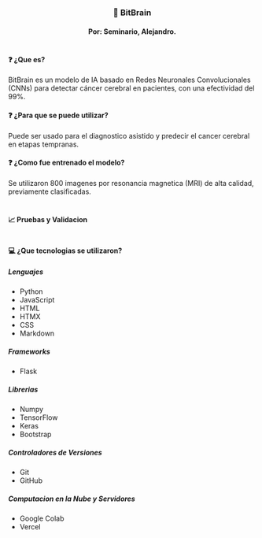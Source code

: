 <h3 align=center>🥼 BitBrain</h3>
<h4 align=center>Por: Seminario, Alejandro.</h4>

<h1></h1>


<h4>❓ ¿Que es?</h4>
BitBrain es un modelo de IA basado en Redes Neuronales Convolucionales (CNNs) para detectar 
cáncer cerebral en pacientes, con una efectividad del 99%.


<h4>❓ ¿Para que se puede utilizar?</h4>
Puede ser usado para el diagnostico asistido y predecir el cancer cerebral en etapas tempranas.

<h4>❓ ¿Como fue entrenado el modelo?</h4>
Se utilizaron 800 imagenes por resonancia magnetica (MRI) de alta calidad, previamente clasificadas.

<h1></h1>

<h4>📈 Pruebas y Validacion</h4>

<h1></h1>

<h4>💻 ¿Que tecnologias se utilizaron?</h4>

<h5>Lenguajes</h5>

- Python
- JavaScript
- HTML
- HTMX
- CSS
- Markdown

<h5>Frameworks</h5>

- Flask


<h5>Librerias</h5>

- Numpy
- TensorFlow
- Keras
- Bootstrap

<h5>Controladores de Versiones</h5>

- Git
- GitHub



<h5>Computacion en la Nube y Servidores</h5>

- Google Colab
- Vercel





